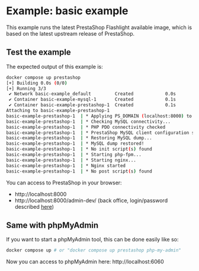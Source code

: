 # Example: basic example

This example runs the latest PrestaShop Flashlight available image, which is based on the latest upstream release of PrestaShop.

## Test the example

The expected output of this example is:

```sh
docker compose up prestashop
[+] Building 0.0s (0/0)                                                                docker-container:thirsty_khorana
[+] Running 3/3
 ✔ Network basic-example_default         Created            0.0s
 ✔ Container basic-example-mysql-1       Created            0.1s
 ✔ Container basic-example-prestashop-1  Created            0.1s
Attaching to basic-example-prestashop-1
basic-example-prestashop-1  | * Applying PS_DOMAIN (localhost:8000) to the dump...
basic-example-prestashop-1  | * Checking MySQL connectivity...
basic-example-prestashop-1  | * PHP PDO connectivity checked
basic-example-prestashop-1  | * PrestaShop MySQL client configuration set
basic-example-prestashop-1  | * Restoring MySQL dump...
basic-example-prestashop-1  | * MySQL dump restored!
basic-example-prestashop-1  | * No init script(s) found
basic-example-prestashop-1  | * Starting php-fpm...
basic-example-prestashop-1  | * Starting nginx...
basic-example-prestashop-1  | * Nginx started
basic-example-prestashop-1  | * No post script(s) found
```

You can access to PrestaShop in your browser:

- http://localhost:8000
- http://localhost:8000/admin-dev/ (back office, login/password described [here](../../README.md))

## Same with phpMyAdmin

If you want to start a phpMyAdmin tool, this can be done easily like so:

```sh
docker compose up # or "docker compose up prestashop php-my-admin"
```

Now you can access to phpMyAdmin here: http://localhost:6060
